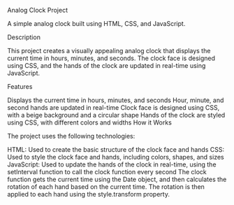 Analog Clock Project

A simple analog clock built using HTML, CSS, and JavaScript.

Description

This project creates a visually appealing analog clock that displays the current time in hours, minutes, and seconds. The clock face is designed using CSS, and the hands of the clock are updated in real-time using JavaScript.

Features

Displays the current time in hours, minutes, and seconds
Hour, minute, and second hands are updated in real-time
Clock face is designed using CSS, with a beige background and a circular shape
Hands of the clock are styled using CSS, with different colors and widths
How it Works

The project uses the following technologies:

HTML: Used to create the basic structure of the clock face and hands
CSS: Used to style the clock face and hands, including colors, shapes, and sizes
JavaScript: Used to update the hands of the clock in real-time, using the setInterval function to call the clock function every second
The clock function gets the current time using the Date object, and then calculates the rotation of each hand based on the current time. The rotation is then applied to each hand using the style.transform property.
